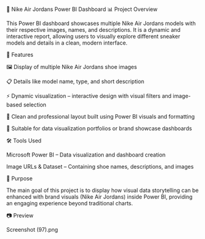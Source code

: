 🏀 Nike Air Jordans Power BI Dashboard
📊 Project Overview

This Power BI dashboard showcases multiple Nike Air Jordans models with their respective images, names, and descriptions.
It is a dynamic and interactive report, allowing users to visually explore different sneaker models and details in a clean, modern interface.

🧩 Features

🖼️ Display of multiple Nike Air Jordans shoe images

📋 Details like model name, type, and short description

⚡ Dynamic visualization – interactive design with visual filters and image-based selection

🎨 Clean and professional layout built using Power BI visuals and formatting

📁 Suitable for data visualization portfolios or brand showcase dashboards

🛠️ Tools Used

Microsoft Power BI – Data visualization and dashboard creation

Image URLs & Dataset – Containing shoe names, descriptions, and images

🚀 Purpose

The main goal of this project is to display how visual data storytelling can be enhanced with brand visuals (Nike Air Jordans) inside Power BI, providing an engaging experience beyond traditional charts.

📷 Preview

Screenshot (97).png

